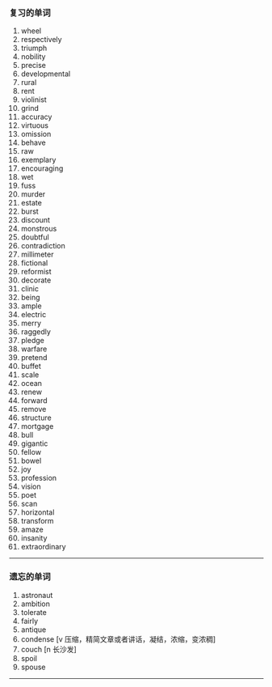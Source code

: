 ### 复习的单词

1.   wheel
2.   respectively
3.   triumph
4.   nobility
5.   precise
6.   developmental
7.   rural
8.   rent
9.   violinist
10.   grind
11.   accuracy
12.   virtuous
13.   omission
14.   behave
15.   raw
16.   exemplary
17.   encouraging
18.   wet
19.   fuss
20.   murder
21.   estate
22.   burst
23.   discount
24.   monstrous
25.   doubtful
26.   contradiction
27.   millimeter
28.   fictional
29.   reformist
30.   decorate
31.   clinic
32.   being
33.   ample
34.   electric
35.   merry
36.   raggedly
37.   pledge
38.   warfare
39.   pretend
40.   buffet
41.   scale
42.   ocean
43.   renew
44.   forward
45.   remove
46.   structure
47.   mortgage
48.   bull
49.   gigantic
50.   fellow
51.   bowel
52.   joy
53.   profession
54.   vision
55.   poet
56.   scan
57.   horizontal
58.   transform
59.   amaze
60.   insanity
61.   extraordinary

------



### 遗忘的单词

1.   astronaut
2.   ambition
3.   tolerate
4.   fairly
5.   antique
6.   condense [v 压缩，精简文章或者讲话，凝结，浓缩，变浓稠]
7.   couch [n 长沙发]
8.   spoil
9.   spouse

------



